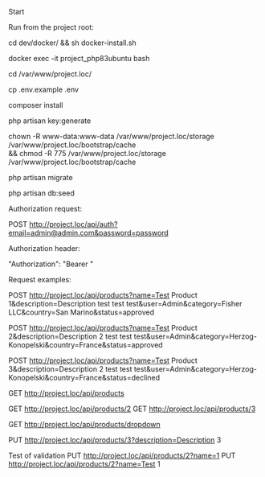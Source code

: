Start

Run from the project root:

cd dev/docker/ && sh docker-install.sh

docker exec -it project_php83ubuntu bash

cd /var/www/project.loc/

cp .env.example .env

composer install

php artisan key:generate

chown -R www-data:www-data /var/www/project.loc/storage /var/www/project.loc/bootstrap/cache \
&& chmod -R 775 /var/www/project.loc/storage /var/www/project.loc/bootstrap/cache

php artisan migrate

php artisan db:seed


Authorization request:

POST http://project.loc/api/auth?email=admin@admin.com&password=password



Authorization header:

"Authorization": "Bearer <token>"



Request examples:


POST  http://project.loc/api/products?name=Test Product 1&description=Description test test test&user=Admin&category=Fisher LLC&country=San Marino&status=approved

POST  http://project.loc/api/products?name=Test Product 2&description=Description 2 test test test&user=Admin&category=Herzog-Konopelski&country=France&status=approved

POST  http://project.loc/api/products?name=Test Product 3&description=Description 2 test test test&user=Admin&category=Herzog-Konopelski&country=France&status=declined


GET  http://project.loc/api/products

GET  http://project.loc/api/products/2
GET  http://project.loc/api/products/3

GET  http://project.loc/api/products/dropdown

PUT  http://project.loc/api/products/3?description=Description 3


Test of validation
PUT  http://project.loc/api/products/2?name=1
PUT  http://project.loc/api/products/2?name=Test 1

